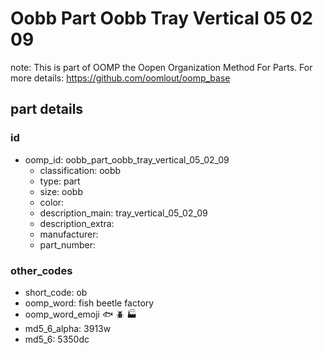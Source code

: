 # Oobb Part Oobb Tray Vertical 05 02 09  

note: This is part of OOMP the Oopen Organization Method For Parts. For more details: https://github.com/oomlout/oomp_base

##  part details





### id
* oomp_id: oobb_part_oobb_tray_vertical_05_02_09
  * classification: oobb
  * type: part
  * size: oobb
  * color: 
  * description_main: tray_vertical_05_02_09
  * description_extra: 
  * manufacturer: 
  * part_number: 

### other_codes
* short_code: ob
* oomp_word: fish beetle factory
* oomp_word_emoji :fish: :beetle: :factory:
* md5_6_alpha: 3913w
* md5_6: 5350dc